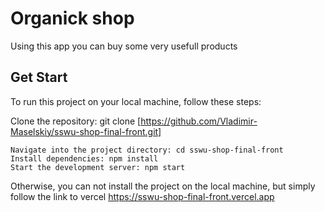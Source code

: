 # Organick shop

Using this app you can buy some very usefull products

## Get Start

To run this project on your local machine, follow these steps:

Clone the repository: git clone [https://github.com/Vladimir-Maselskiy/sswu-shop-final-front.git]

    Navigate into the project directory: cd sswu-shop-final-front
    Install dependencies: npm install
    Start the development server: npm start
    
    
Otherwise, you can not install the project on the local machine, but simply follow the link to vercel https://sswu-shop-final-front.vercel.app




